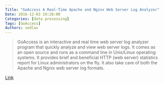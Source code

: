 ```yaml
---
Title: "GoAccess A Real-Time Apache and Nginx Web Server Log Analyzer"
Date: 2016-12-03 19:28:00
Categories: [data processing]
Tags: [GoAccess]
Authors: sedlav
---
```


> GoAccess is an interactive and real time web server log analyzer program that quickly analyze and view web server logs. It comes as an open source and runs as a command line in Unix/Linux operating systems. It provides brief and beneficial HTTP (web server) statistics report for Linux administrators on the fly. It also take care of both the Apache and Ngnix web server log formats.

[Link](http://www.tecmint.com/goaccess-a-real-time-apache-and-nginx-web-server-log-analyzer/)
